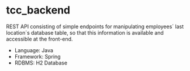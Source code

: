# tcc_backend
REST API consisting of simple endpoints for manipulating employees´ last location´s database table, so that this information is available and accessible at the front-end.
- Language: Java
- Framework: Spring
- RDBMS: H2 Database
